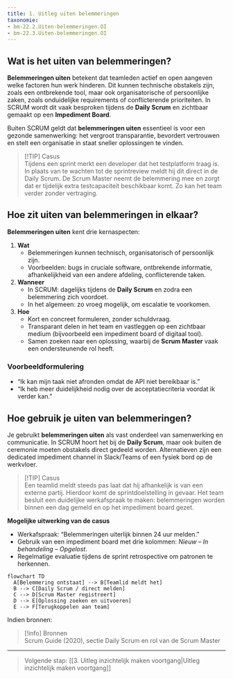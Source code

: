 ```yaml
---
title: 1. Uitleg uiten belemmeringen
taxonomie:
- bm-22.2.Uiten-belemmeringen.OI
- bm-22.3.Uiten-belemmeringen.OI
---
```

## Wat is het uiten van belemmeringen?
**Belemmeringen uiten** betekent dat teamleden actief en open aangeven welke factoren hun werk hinderen. Dit kunnen technische obstakels zijn, zoals een ontbrekende tool, maar ook organisatorische of persoonlijke zaken, zoals onduidelijke requirements of conflicterende prioriteiten. In SCRUM wordt dit vaak besproken tijdens de **Daily Scrum** en zichtbaar gemaakt op een **Impediment Board**.

Buiten SCRUM geldt dat **belemmeringen uiten** essentieel is voor een gezonde samenwerking: het vergroot transparantie, bevordert vertrouwen en stelt een organisatie in staat sneller oplossingen te vinden.

> [!TIP] Casus  
> Tijdens een sprint merkt een developer dat het testplatform traag is. In plaats van te wachten tot de sprintreview meldt hij dit direct in de Daily Scrum. De Scrum Master neemt de belemmering mee en zorgt dat er tijdelijk extra testcapaciteit beschikbaar komt. Zo kan het team verder zonder vertraging.

## Hoe zit uiten van belemmeringen in elkaar?
**Belemmeringen uiten** kent drie kernaspecten:

1. **Wat**
    - Belemmeringen kunnen technisch, organisatorisch of persoonlijk zijn.  
    - Voorbeelden: bugs in cruciale software, ontbrekende informatie, afhankelijkheid van een andere afdeling, conflicterende taken.
2. **Wanneer**
    - In SCRUM: dagelijks tijdens de **Daily Scrum** en zodra een belemmering zich voordoet.
    - In het algemeen: zo vroeg mogelijk, om escalatie te voorkomen.
3. **Hoe**
    - Kort en concreet formuleren, zonder schuldvraag.
    - Transparant delen in het team en vastleggen op een zichtbaar medium (bijvoorbeeld een impediment board of digitaal tool).
    - Samen zoeken naar een oplossing, waarbij de **Scrum Master** vaak een ondersteunende rol heeft.
### Voorbeeldformulering
- “Ik kan mijn taak niet afronden omdat de API niet bereikbaar is.”
- “Ik heb meer duidelijkheid nodig over de acceptatiecriteria voordat ik verder kan.”
## Hoe gebruik je uiten van belemmeringen?
Je gebruikt **belemmeringen uiten** als vast onderdeel van samenwerking en communicatie. In SCRUM hoort het bij de **Daily Scrum**, maar ook buiten de ceremonie moeten obstakels direct gedeeld worden. Alternatieven zijn een dedicated impediment channel in Slack/Teams of een fysiek bord op de werkvloer.

> [!TIP] Casus  
> Een teamlid meldt steeds pas laat dat hij afhankelijk is van een externe partij. Hierdoor komt de sprintdoelstelling in gevaar. Het team besluit een duidelijke werkafspraak te maken: belemmeringen worden binnen een dag gemeld en op het impediment board gezet.

**Mogelijke uitwerking van de casus**
- Werkafspraak: “Belemmeringen uiterlijk binnen 24 uur melden.”
- Gebruik van een impediment board met drie kolommen: _Nieuw – In behandeling – Opgelost_.
- Regelmatige evaluatie tijdens de sprint retrospective om patronen te herkennen.

```mermaid
flowchart TD
  A[Belemmering ontstaat] --> B[Teamlid meldt het]
  B --> C[Daily Scrum / direct melden]
  C --> D[Scrum Master registreert]
  D --> E[Oplossing zoeken en uitvoeren]
  E --> F[Terugkoppelen aan team]
```

Indien bronnen:

> [!info] Bronnen  
> Scrum Guide (2020), sectie Daily Scrum en rol van de Scrum Master  

---

> Volgende stap: [[3. Uitleg inzichtelijk maken voortgang|Uitleg inzichtelijk maken voortgang]]
